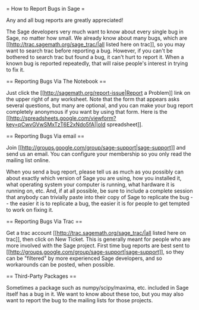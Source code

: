 = How to Report Bugs in Sage =

Any and all bug reports are greatly appreciated!

The Sage developers very much want to know about every single bug in Sage, no matter how small.  We already know about many bugs, which are [[http://trac.sagemath.org/sage_trac/|all listed here on trac]], so you may want to search trac before reporting a bug.  However, if you can't be bothered to search trac but found a bug, it can't hurt to report it.   When a known bug is reported repeatedly, that will raise people's interest in trying to fix it.

== Reporting Bugs Via The Notebook ==

Just click the [[http://sagemath.org/report-issue|Report a Problem]] link on the upper right of any worksheet.  Note that the form that appears asks several questions, but many are optional, and you can make your bug report completely anonymous if you want by using that form. 
Here is the [[http://spreadsheets.google.com/viewform?key=pCwvGVwSMxTzT6E2xNdo5fA||old spreadsheet]].

== Reporting Bugs Via email ==

Join [[http://groups.google.com/group/sage-support|sage-support]] and send us an email.   You can configure your membership so you only read the mailing list online.     

When you send a bug report, please tell us as much as you possibly can about exactly which version of Sage you are using, how you installed it, what operating system your computer is running, what hardware it is running on, etc.   And, if at all possible, be sure to include a complete session that anybody can trivially paste into their copy of Sage to replicate the bug -- the easier it is to replicate a bug, the easier it is for people to get tempted to work on fixing it. 

== Reporting Bugs Via Trac ==

Get a trac account [[http://trac.sagemath.org/sage_trac/|all listed here on trac]], then click on New Ticket.   This is generally meant for people who are more involved with the Sage project.   First time bug reports are best sent to [[http://groups.google.com/group/sage-support|sage-support]], so they can be "filtered" by more experienced Sage developers, and so workarounds can be posted, when possible. 

== Third-Party Packages ==

Sometimes a package such as numpy/scipy/maxima, etc. included in Sage itself has a bug in it.  We want to know about these too, but you may also want to report the bug to the mailing lists for those projects.
